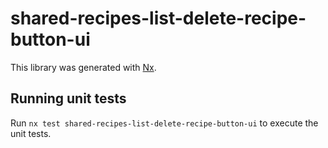 # shared-recipes-list-delete-recipe-button-ui

This library was generated with [Nx](https://nx.dev).

## Running unit tests

Run `nx test shared-recipes-list-delete-recipe-button-ui` to execute the unit tests.
